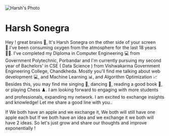 <picture>
 <source media="(prefers-color-scheme: dark)" srcset="YOUR-DARKMODE-IMAGE">
 <source media="(prefers-color-scheme: light)" srcset="YOUR-LIGHTMODE-IMAGE">
 <img alt="Harsh's Photo" src="![IMG_0381](https://github.com/virtualharsh/virtualharsh/assets/104259388/44950092-c5b1-418e-9919-d5e95296f587)">
 <h1>Harsh Sonegra</h1>
</picture>
Hey ! great brains 👋, It's Harsh Sonegra on the other side of your screen 📱.I've been consuming oxygen from the atmosphere for the last 18 years 🧑‍🎓. I've completed my Diploma in Computer Engineering 💻 from Government Polytechnic, Porbandar and I'm currently pursuing my second year of Bachelors' in CSE ( Data Science ) from Vishwakarma Government Engineering College, Chandkheda. Mostly you'll find me talking about web development 💻, and Machine Learning 📊, and Algorithm Optimization 📈 Besides this, you may find me singing 🎤, dancing 🕺, reading a good book 📖, or playing Chess ♟️. I am looking forward to engaging with more students and professionals, expanding my network. I am excited to exchange insights and knowledge! Let me share a good line with you.. 

If We both have an apple and we exchange it, We both will still have one apple each but If we both have an idea and we exchange it we both will have 2 ideas. So let's just grow and share our thoughts and improve exponentially !
